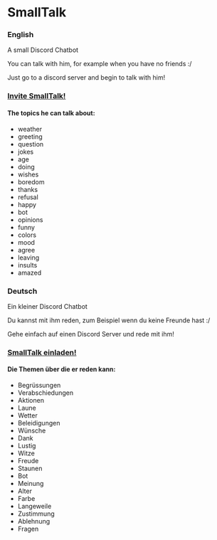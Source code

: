 # SmallTalk
### English
A small Discord Chatbot

You can talk with him, for example when you have no friends :/

Just go to a discord server and begin to talk with him!

### [Invite SmallTalk!](https://discordapp.com/oauth2/authorize?client_id=346070002543362049&scope=bot&permissions=7168)

#### The topics he can talk about:
- weather
- greeting
- question
- jokes
- age
- doing
- wishes
- boredom
- thanks
- refusal
- happy
- bot
- opinions
- funny
- colors
- mood
- agree
- leaving
- insults
- amazed


### Deutsch
Ein kleiner Discord Chatbot

Du kannst mit ihm reden, zum Beispiel wenn du keine Freunde hast :/

Gehe einfach auf einen Discord Server und rede mit ihm!

### [SmallTalk einladen!](https://discordapp.com/oauth2/authorize?client_id=346070002543362049&scope=bot&permissions=7168)

#### Die Themen über die er reden kann:
- Begrüssungen
- Verabschiedungen
- Aktionen
- Laune
- Wetter
- Beleidigungen
- Wünsche
- Dank
- Lustig
- Witze
- Freude
- Staunen
- Bot
- Meinung
- Alter
- Farbe
- Langeweile
- Zustimmung
- Ablehnung
- Fragen